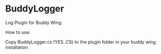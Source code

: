 BuddyLogger
===========

Log Plugin for Buddy Wing


How to use:

Copy BuddyLogger.cs (YES .CS) to the plugin folder in your buddy wing installation
